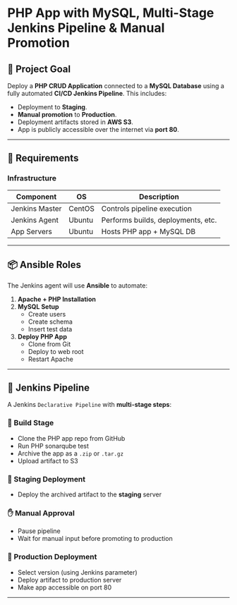# PHP App with MySQL, Multi-Stage Jenkins Pipeline & Manual Promotion

## 🎯 Project Goal

Deploy a **PHP CRUD Application** connected to a **MySQL Database** using a fully automated **CI/CD Jenkins Pipeline**. This includes:

- Deployment to **Staging**.
- **Manual promotion** to **Production**.
- Deployment artifacts stored in **AWS S3**.
- App is publicly accessible over the internet via **port 80**.

---

## 🧰 Requirements

### Infrastructure

| Component       | OS       | Description                          |
|----------------|----------|--------------------------------------|
| Jenkins Master | CentOS   | Controls pipeline execution          |
| Jenkins Agent  | Ubuntu   | Performs builds, deployments, etc.   |
| App Servers    | Ubuntu   | Hosts PHP app + MySQL DB             |

---

## 📦 Ansible Roles

The Jenkins agent will use **Ansible** to automate:

1. **Apache + PHP Installation**
2. **MySQL Setup**
   - Create users
   - Create schema
   - Insert test data
3. **Deploy PHP App**
   - Clone from Git
   - Deploy to web root
   - Restart Apache

---

## 🎯 Jenkins Pipeline

A Jenkins `Declarative Pipeline` with **multi-stage steps**:

### 🔨 Build Stage
- Clone the PHP app repo from GitHub
- Run PHP sonarqube test
- Archive the app as a `.zip` or `.tar.gz`
- Upload artifact to S3

### 🚀 Staging Deployment
- Deploy the archived artifact to the **staging** server

### ✋ Manual Approval
- Pause pipeline
- Wait for manual input before promoting to production

### 🔁 Production Deployment
- Select version (using Jenkins parameter)
- Deploy artifact to production server
- Make app accessible on port 80

---

